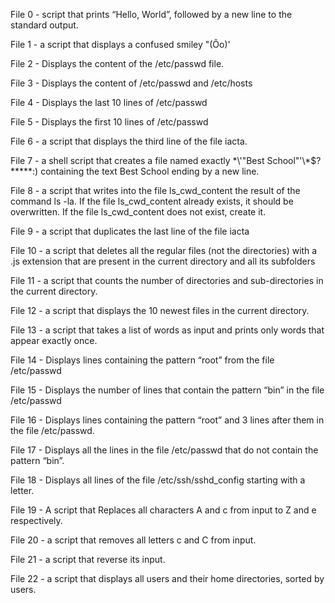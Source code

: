 File 0 - script that prints “Hello, World”, followed by a new line to the standard output.

File 1 - a script that displays a confused smiley "(Ôo)'

File 2 - Displays the content of the /etc/passwd file.

File 3 - Displays the content of /etc/passwd and /etc/hosts

File 4 - Displays the last 10 lines of /etc/passwd

File 5 - Displays the first 10 lines of /etc/passwd

File 6 - a script that displays the third line of the file iacta.

File 7 - a shell script that creates a file named exactly \*\\'"Best School"\'\\*$\?\*\*\*\*\*:) containing the text Best School ending by a new line.

File 8 - a script that writes into the file ls_cwd_content the result of the command ls -la. If the file ls_cwd_content already exists, it should be overwritten. If the file ls_cwd_content does not exist, create it.

File 9 - a script that duplicates the last line of the file iacta

File 10 - a script that deletes all the regular files (not the directories) with a .js extension that are present in the current directory and all its subfolders

File 11 -  a script that counts the number of directories and sub-directories in the current directory.

File 12 - a script that displays the 10 newest files in the current directory.

File 13 - a script that takes a list of words as input and prints only words that appear exactly once.


File 14 - Displays lines containing the pattern “root” from the file /etc/passwd

File 15 - Displays the number of lines that contain the pattern “bin” in the file /etc/passwd

File 16 - Displays lines containing the pattern “root” and 3 lines after them in the file /etc/passwd.

File 17 - Displays all the lines in the file /etc/passwd that do not contain the pattern “bin”.


File 18 - Displays all lines of the file /etc/ssh/sshd_config starting with a letter.

File 19 - A script that Replaces all characters A and c from input to Z and e respectively. 

File 20 - a script that removes all letters c and C from input.

File 21 - a script that reverse its input.

File 22 - a script that displays all users and their home directories, sorted by users.
